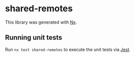# shared-remotes

This library was generated with [Nx](https://nx.dev).

## Running unit tests

Run `nx test shared-remotes` to execute the unit tests via [Jest](https://jestjs.io).
